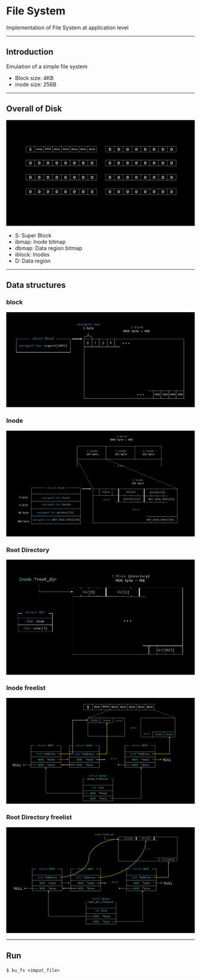 # File System

Implementation of File System at application level

---

## Introduction

Emulation of a simple file system

- Block size: 4KB
- inode size: 256B

---

## Overall of Disk

![disk](./images/overall.PNG)

- S: Super Block
- ibmap: Inode bitmap
- dbmap: Data region bitmap
- iblock: Inodes
- D: Data region

---

## Data structures

### block

![block](./images/block.jpg)

### Inode

![inode](./images/inode.PNG)

### Root Directory

![root_dir](./images/root_dir.jpg)

### Inode freelist

![inode_freelist](./images/inode_freelist.PNG)

### Root Directory freelist

![root_dir_freelist](./images/root_dir_freelist.PNG)

---

## Run

`$ ku_fs <imput_file>`
